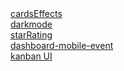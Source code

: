 <div>
  <a href='https://minjunkimsdaads.github.io/made-UI-UX/cardsEffects/index.html'>cardsEffects</a>
</div>

<div>
  <a href='https://minjunkimsdaads.github.io/made-UI-UX/darkmode/index.html'>darkmode</a>
</div>

<div>
  <a href='https://minjunkimsdaads.github.io/made-UI-UX/starRating/index.html'>starRating</a>
</div>

<div>
  <a href='https://minjunkimsdaads.github.io/made-UI-UX/dashboard-mobile-event/index.html'>dashboard-mobile-event</a>
</div>

<div>
  <a href='https://minjunkimsdaads.github.io/made-UI-UX/kanban UI/index.html'>kanban UI</a>
</div>